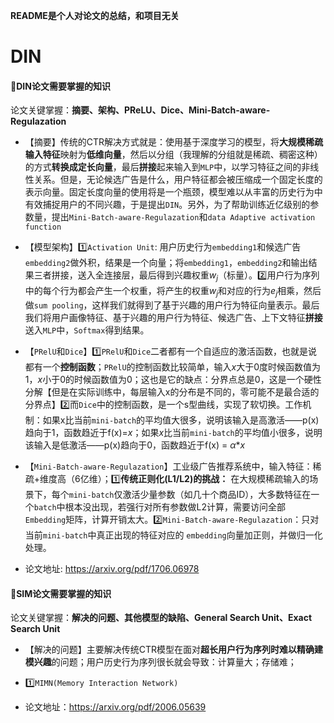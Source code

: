 **README是个人对论文的总结，和项目无关**

# DIN

#### 📌DIN论文需要掌握的知识

论文关键掌握：**摘要、架构、PReLU、Dice、Mini-Batch-aware-Regulazation**

- 【摘要】传统的CTR解决方式就是：使用基于深度学习的模型，将**大规模稀疏输入特征**映射为**低维向量**，然后以分组（我理解的分组就是稀疏、稠密这种）的方式**转换成定长向量**，最后**拼接**起来输入到`MLP`中，以学习特征之间的非线性关系。但是，无论候选广告是什么，用户特征都会被压缩成一个固定长度的表示向量。固定长度向量的使用将是一个瓶颈，模型难以从丰富的历史行为中有效捕捉用户的不同兴趣，于是提出`DIN`。另外，为了帮助训练近亿级别的参数量，提出`Mini-Batch-aware-Regulazation`和`data Adaptive activation function`

- 【模型架构】1️⃣`Activation Unit`: 用户历史行为`embedding1`和候选广告`embedding2`做外积，结果是一个向量；将`embedding1`，`embedding2`和输出结果三者拼接，送入全连接层，最后得到兴趣权重$w_j$（标量）。2️⃣用户行为序列中的每个行为都会产生一个权重，将产生的权重$w_j$和对应的行为$e_j$相乘，然后做`sum pooling`，这样我们就得到了基于兴趣的用户行为特征向量表示。最后我们将用户画像特征、基于兴趣的用户行为特征、候选广告、上下文特征**拼接**送入`MLP`中，`Softmax`得到结果。


- 【`PRelU`和`Dice`】1️⃣`PRelU`和`Dice`二者都有一个自适应的激活函数，也就是说都有一个**控制函数**；`PRelU`的控制函数比较简单，输入$x$大于0度时候函数值为1，$x$小于0的时候函数值为0；这也是它的缺点：分界点总是0，这是一个硬性分解【但是在实际训练中，每层输入x的分布是不同的，零可能不是最合适的分界点】2️⃣而`Dice`中的控制函数，是一个s型曲线，实现了软切换。工作机制：如果x比当前`mini-batch`的平均值大很多，说明该输入是高激活——p(x)趋向于1，函数趋近于f(x)=$x$；如果$x$比当前`mini-batch`的平均值小很多，说明该输入是低激活——p(x)趋向于0，函数趋近于f(x) = $α$*$x$
- 【`Mini-Batch-aware-Regulazation`】工业级广告推荐系统中，输入特征：稀疏+维度高（6亿维）；1️⃣**传统正则化(L1/L2)的挑战：** 在大规模稀疏输入的场景下，每个`mini-batch`仅激活少量参数（如几十个商品ID），大多数特征在一个`batch`中根本没出现，若强行对所有参数做L2计算，需要访问全部`Embedding`矩阵，计算开销太大。2️⃣`Mini-Batch-aware-Regulazation`：只对当前`mini-batch`中真正出现的特征对应的 `embedding`向量加正则，并做归一化处理。
- 论文地址: https://arxiv.org/pdf/1706.06978



#### 📌SIM论文需要掌握的知识

论文关键掌握：**解决的问题、其他模型的缺陷、General Search Unit、Exact Search Unit**

- 【解决的问题】主要解决传统CTR模型在面对**超长用户行为序列时难以精确建模兴趣**的问题；用户历史行为序列很长就会导致：计算量大；存储难；

- 1️⃣`MIMN(Memory Interaction Network)` 



- 论文地址：https://arxiv.org/pdf/2006.05639

